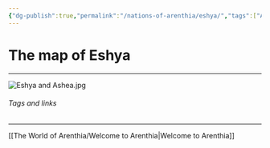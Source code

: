 ```yaml
---
{"dg-publish":true,"permalink":"/nations-of-arenthia/eshya/","tags":["Arenthia","Eshya"]}
---
```


# The map of Eshya
---
![Eshya and Ashea.jpg](/img/user/Images/Eshya%20and%20Ashea.jpg)



###### Tags and links
---
[[The World of Arenthia/Welcome to Arenthia\|Welcome to Arenthia]]